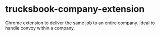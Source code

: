# trucksbook-company-extension
Chrome extension to deliver the same job to an entire company. Ideal to handle convoy within a company.
